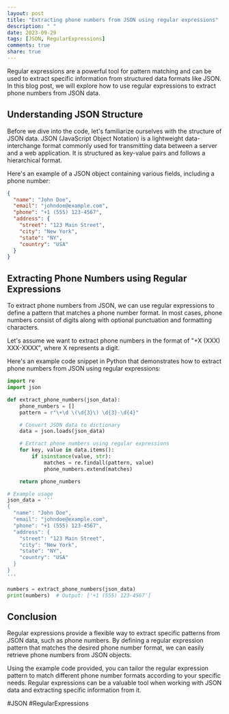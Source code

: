 ```yaml
---
layout: post
title: "Extracting phone numbers from JSON using regular expressions"
description: " "
date: 2023-09-29
tags: [JSON, RegularExpressions]
comments: true
share: true
---
```


Regular expressions are a powerful tool for pattern matching and can be used to extract specific information from structured data formats like JSON. In this blog post, we will explore how to use regular expressions to extract phone numbers from JSON data.

## Understanding JSON Structure

Before we dive into the code, let's familiarize ourselves with the structure of JSON data. JSON (JavaScript Object Notation) is a lightweight data-interchange format commonly used for transmitting data between a server and a web application. It is structured as key-value pairs and follows a hierarchical format.

Here's an example of a JSON object containing various fields, including a phone number:

```json
{
  "name": "John Doe",
  "email": "johndoe@example.com",
  "phone": "+1 (555) 123-4567",
  "address": {
    "street": "123 Main Street",
    "city": "New York",
    "state": "NY",
    "country": "USA"
  }
}
```

## Extracting Phone Numbers using Regular Expressions

To extract phone numbers from JSON, we can use regular expressions to define a pattern that matches a phone number format. In most cases, phone numbers consist of digits along with optional punctuation and formatting characters.

Let's assume we want to extract phone numbers in the format of "+X (XXX) XXX-XXXX", where X represents a digit.

Here's an example code snippet in Python that demonstrates how to extract phone numbers from JSON using regular expressions:

```python
import re
import json

def extract_phone_numbers(json_data):
    phone_numbers = []
    pattern = r"\+\d \(\d{3}\) \d{3}-\d{4}"

    # Convert JSON data to dictionary
    data = json.loads(json_data)

    # Extract phone numbers using regular expressions
    for key, value in data.items():
        if isinstance(value, str):
            matches = re.findall(pattern, value)
            phone_numbers.extend(matches)

    return phone_numbers

# Example usage
json_data = '''
{
  "name": "John Doe",
  "email": "johndoe@example.com",
  "phone": "+1 (555) 123-4567",
  "address": {
    "street": "123 Main Street",
    "city": "New York",
    "state": "NY",
    "country": "USA"
  }
}
'''

numbers = extract_phone_numbers(json_data)
print(numbers)  # Output: ['+1 (555) 123-4567']
```

## Conclusion

Regular expressions provide a flexible way to extract specific patterns from JSON data, such as phone numbers. By defining a regular expression pattern that matches the desired phone number format, we can easily retrieve phone numbers from JSON objects.

Using the example code provided, you can tailor the regular expression pattern to match different phone number formats according to your specific needs. Regular expressions can be a valuable tool when working with JSON data and extracting specific information from it.

#JSON #RegularExpressions